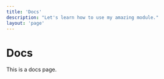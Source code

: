 ```yaml
---
title: 'Docs'
description: "Let's learn how to use my amazing module."
layout: 'page'
---
```


# Docs

This is a docs page.
